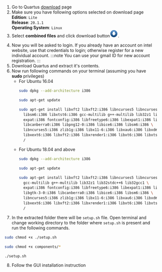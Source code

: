 1. Go to Quartus [download](https://fpgasoftware.intel.com/?edition=lite) page
2. Make sure you have following options selected on download page<br />
**Edition**: `Lite`<br />
**Release**: `20.1.1`<br />
**Operating System**: `Linux`<br />
3. Select **combined files** and click download button![Quartus Download Button](./../assets/quartus-download-button.png).
<!-- <div class="video-container">
  <iframe class="responsive-iframe" src="https://www.youtube.com/embed/uquYDc8Wff0" allowfullscreen="allowfullscreen" mozallowfullscreen="mozallowfullscreen" msallowfullscreen="msallowfullscreen" oallowfullscreen="oallowfullscreen" webkitallowfullscreen="webkitallowfullscreen"></iframe>
</div> -->
4. Now you will be asked to login. If you already have an account on intel website, use that credentials to login; otherwise register for a new individual account.
:::note
You can use your gmail ID for new account registration.
:::
5. Download Quartus and extract it's contents. 
6. Now run following commands on your terminal (assuming you have **sudo** privileges)
    - For Ubuntu 16.04
      ```bash
      sudo dpkg --add-architecture i386
      ```
      ```bash
      sudo apt-get update
      ```
      ```bash
      sudo apt-get install libxft2 libxft2:i386 libncurses5 libncurses5:i386 libxtst6 \
        libsm6:i386 libxtst6:i386 gcc-multilib g++-multilib lib32z1 lib32stdc++6 lib32gcc1 \
        expat:i386 fontconfig:i386 libfreetype6:i386 libexpat1:i386 libc6:i386 libgtk-3-0:i386 \
        libcanberra0:i386 libpng12-0:i386 libice6:i386 libsm6:i386 \
        libncurses5:i386 zlib1g:i386 libx11-6:i386 libxau6:i386 libxdmcp6:i386 \
        libxext6:i386 libxft2:i386 libxrender1:i386 libxt6:i386 libxtst6:i386 \
        /
      ```
   - For Ubuntu 18.04 and above
      ```bash
      sudo dpkg --add-architecture i386
      ```
      ```bash
      sudo apt-get update
      ```
      ```bash
      sudo apt-get install libxft2 libxft2:i386 libncurses5 libncurses5:i386 libxtst6 libsm6:i386 libxtst6:i386 \
        gcc-multilib g++-multilib lib32z1 lib32stdc++6 lib32gcc1 \
        expat:i386 fontconfig:i386 libfreetype6:i386 libexpat1:i386 libc6:i386 \
        libgtk-3-0:i386 libcanberra0:i386 libice6:i386 libsm6:i386 \
        libncurses5:i386 zlib1g:i386 libx11-6:i386 libxau6:i386 libxdmcp6:i386 \
        libxext6:i386 libxft2:i386 libxrender1:i386 libxt6:i386 libxtst6:i386 \
        /
      ```
7. In the extracted folder there will be `setup.sh` file. Open terminal and change working directory to the folder where `setup.sh` is present and run the following commands.
  ```bash
  sudo chmod +x ./setup.sh
  ```
  ```bash
  sudo chmod +x components/*
  ```
  ```bash
  ./setup.sh
  ```
8. Follow the GUI installation instruction